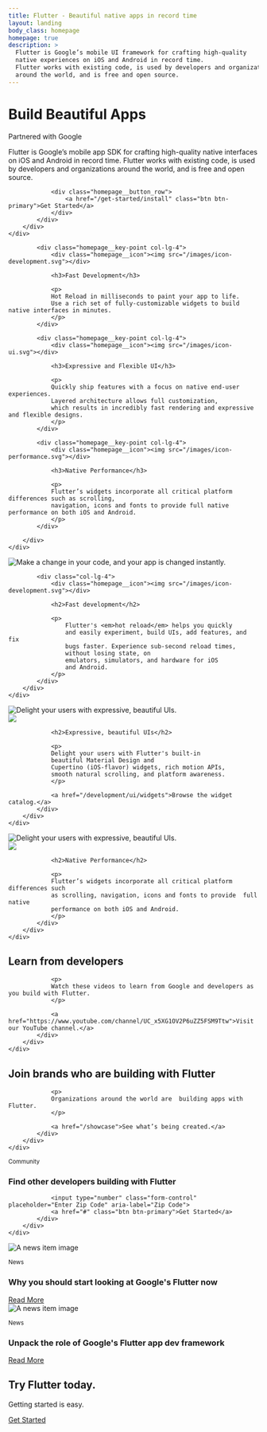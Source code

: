 ```yaml
---
title: Flutter - Beautiful native apps in record time
layout: landing
body_class: homepage
homepage: true
description: >
  Flutter is Google’s mobile UI framework for crafting high-quality
  native experiences on iOS and Android in record time.
  Flutter works with existing code, is used by developers and organizations
  around the world, and is free and open source.
---
```


<div class="homepage__hero text-center">
    <h1 class="homepage__hero--text">Build Beautiful Apps</h1>
</div>

<section class="homepage__tagline card text-center">
    <div class="card-body">
        <div class="row">
            <div class="col-md-10 offset-md-1">
                <span class="homepage__tagline__partner">Partnered with Google</span>
                <p class="homepage__tagline__statement">
                Flutter is Google’s mobile app SDK
                for crafting high-quality native interfaces
                on iOS and Android in record time. Flutter works with existing code,
                is used by developers and organizations around the world,
                and is free and open source.
                </p>
            
                <div class="homepage__button_row">
                    <a href="/get-started/install" class="btn btn-primary">Get Started</a>
                </div>
            </div>
        </div>
    </div>
</section>

<section class="homepage__key-points card">
    <div class="card-body">
        <div class="row">

            <div class="homepage__key-point col-lg-4">
                <div class="homepage__icon"><img src="/images/icon-development.svg"></div>
                
                <h3>Fast Development</h3>
    
                <p>
                Hot Reload in milliseconds to paint your app to life.
                Use a rich set of fully-customizable widgets to build native interfaces in minutes.
                </p>
            </div>
    
            <div class="homepage__key-point col-lg-4">
                <div class="homepage__icon"><img src="/images/icon-ui.svg"></div>
                
                <h3>Expressive and Flexible UI</h3>
    
                <p>
                Quickly ship features with a focus on native end-user experiences.
                Layered architecture allows full customization,
                which results in incredibly fast rendering and expressive and flexible designs.
                </p>
            </div>
    
            <div class="homepage__key-point col-lg-4">
                <div class="homepage__icon"><img src="/images/icon-performance.svg"></div>
                
                <h3>Native Performance</h3>
    
                <p>
                Flutter’s widgets incorporate all critical platform differences such as scrolling, 
                navigation, icons and fonts to provide full native performance on both iOS and Android.
                </p>
            </div>
    
        </div>
    </div>
</section>

<section class="homepage__hot-reload card">
    <div class="card-body">
        <div class="row">
            <div class="homepage__card-graphic col-lg-8">
                <img src="/development/tools/images/hot-reload.gif" alt="Make a change in your code, and your app is changed instantly.">
            </div>
            
            <div class="col-lg-4">
                <div class="homepage__icon"><img src="/images/icon-development.svg"></div>
                
                <h2>Fast development</h2>
        
                <p>
                    Flutter's <em>hot reload</em> helps you quickly
                    and easily experiment, build UIs, add features, and fix
                    bugs faster. Experience sub-second reload times,
                    without losing state, on
                    emulators, simulators, and hardware for iOS
                    and Android.
                </p>
            </div>
        </div>
    </div>
</section>

<section class="homepage__beautiful-uis card ">
    <div class="card-body">
        <div class="row">
            <div class="homepage__card-graphic col-lg-8 order-lg-1">
                <img src="/images/homepage/reflectly.png" alt="Delight your users with expressive, beautiful UIs.">
            </div>
            <div class="col-lg-4">
                <div class="homepage__icon"><img src="/images/icon-ui.svg"></div>
                
                <h2>Expressive, beautiful UIs</h2>

                <p>
                Delight your users with Flutter's built-in
                beautiful Material Design and
                Cupertino (iOS-flavor) widgets, rich motion APIs,
                smooth natural scrolling, and platform awareness.
                </p>
                
                <a href="/development/ui/widgets">Browse the widget catalog.</a>
            </div>
        </div>
    </div>
</section>

<section class="homepage__native-performance card ">
    <div class="card-body">
        <div class="row">
            <div class="homepage__card-graphic col-lg-8">
                <img src="/images/homepage/platform-parity.png" alt="Delight your users with expressive, beautiful UIs.">
            </div>
            <div class="col-lg-4">
                <div class="homepage__icon"><img src="/images/icon-performance.svg"></div>
                
                <h2>Native Performance</h2>

                <p>
                Flutter’s widgets incorporate all critical platform differences such
                as scrolling, navigation, icons and fonts to provide  full native
                performance on both iOS and Android.
                </p>
            </div>
        </div>
    </div>
</section>

<section class="homepage__learn card ">
    <div class="card-body">
        <div class="row">
            <div class="homepage__card-graphic col-lg-8 order-lg-1">
                <!-- TODO(fguerrero): Add images for this section -->
            </div>
            <div class="col-lg-4">
                <h2>Learn from developers</h2>

                <p>
                Watch these videos to learn from Google and developers as you build with Flutter.
                </p>
                
                <a href="https://www.youtube.com/channel/UC_x5XG1OV2P6uZZ5FSM9Ttw">Visit our YouTube channel.</a>
            </div>
        </div>
    </div>
</section>

<section class="homepage__use-cases card ">
    <div class="card-body">
        <div class="row">
            <div class="homepage__card-graphic col-lg-8 order-lg-1">
                <!-- TODO(fguerrero): Add images for this section -->
            </div>
            <div class="col-lg-4">
                <h2>Join brands who are building with Flutter</h2>

                <p>
                Organizations around the world are  building apps with Flutter.
                </p>
                
                <a href="/showcase">See what’s being created.</a>
            </div>
        </div>
    </div>
</section>

<section class="homepage__community card ">
    <div class="card-body">
        <div class="row">
            <div class="homepage__card-graphic col-lg-8 order-lg-1">
                <!-- TODO(fguerrero): Add map for this section -->
            </div>
            <div class="col-lg-4">
                <p><small class="text-muted">Community</small></p>
                <h3>Find other developers building with Flutter</h3>
                
                <input type="number" class="form-control" placeholder="Enter Zip Code" aria-label="Zip Code">
                <a href="#" class="btn btn-primary">Get Started</a>
            </div>
        </div>
    </div>
</section>

<div class="homepage__news card-deck">
    <div class="card">
        <img class="card-img-top" src="/images/homepage/news-1.png" alt="A news item image">
        <div class="card-body">
            <p class="card-text"><small class="text-muted">News</small></p>
            <h3>Why you should start looking at Google's Flutter now</h3>
            <a href="#">Read More</a>
        </div>
    </div>
    <div class="card">
        <img class="card-img-top" src="/images/homepage/news-2.png" alt="A news item image">
        <div class="card-body">
            <p class="card-text"><small class="text-muted">News</small></p>
            <h3>Unpack the role of Google's Flutter app dev framework </h3>
            <a href="#">Read More</a>
        </div>
    </div>
</div>

<section class="homepage__try card text-center">
    <div class="card-body">
        <h2 class="homepage__try__headline">Try Flutter today.</h2>
        <p class="homepage__try__body">Getting started is easy.</p>
        <a class="homepage__try__cta btn btn-primary" href="/get-started/install">Get Started</a>
    </div>
</section>

